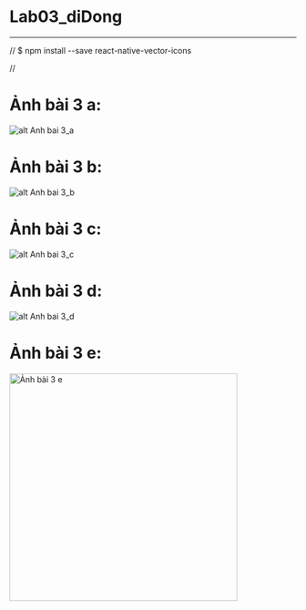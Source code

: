 # Lab03_diDong
<hr/>
//
$ npm install --save react-native-vector-icons

//
# Ảnh bài 3 a: 
![alt Anh bai 3_a](./Anh%20minh%20hoa/bai3_a.png)

# Ảnh bài 3 b: 
![alt Anh bai 3_b](./Anh%20minh%20hoa/bai3_b.png)

# Ảnh bài 3 c: 
![alt Anh bai 3_c](./Anh%20minh%20hoa/bai3_c.png)

# Ảnh bài 3 d: 
![alt Anh bai 3_d](./Anh%20minh%20hoa/bai3_d.png)

# Ảnh bài 3 e:
<img src="./Anh%20minh%20hoa/bai3_e.png" alt="Ảnh bài 3 e" width="400px" width="100px" />
